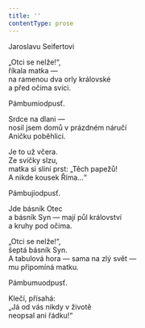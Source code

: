 ```yaml
---
title: ''
contentType: prose
---
```


<section>

Jaroslavu Seifertovi

„Otci se nelže!“,  
říkala matka —  
na ramenou dva orly královské  
a před očima svíci.

Pámbumiodpusť.

Srdce na dlani —  
nosil jsem domů v prázdném náručí  
Aničku poběhlici.

Je to už včera.  
Ze svíčky slzu,  
matka si sliní prst: „Těch papežů!  
A nikde kousek Říma…“

Pámbujíodpusť.

Jde básník Otec  
a básník Syn — mají půl království  
a kruhy pod očima.

„Otci se nelže!“,  
šeptá básník Syn.  
A tabulová hora — sama na zlý svět —  
mu připomíná matku.

Pámbumuodpusť.

Klečí, přísahá:  
„Já od vás nikdy v životě  
neopsal ani řádku!“

</section>

